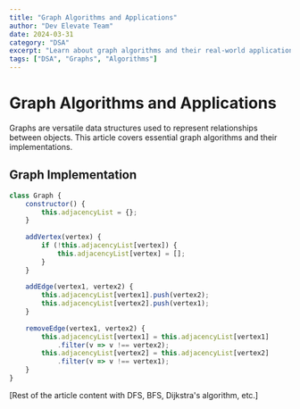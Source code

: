 ```yaml
---
title: "Graph Algorithms and Applications"
author: "Dev Elevate Team"
date: 2024-03-31
category: "DSA"
excerpt: "Learn about graph algorithms and their real-world applications"
tags: ["DSA", "Graphs", "Algorithms"]
---
```


# Graph Algorithms and Applications

Graphs are versatile data structures used to represent relationships between objects. This article covers essential graph algorithms and their implementations.

## Graph Implementation

```javascript
class Graph {
    constructor() {
        this.adjacencyList = {};
    }
    
    addVertex(vertex) {
        if (!this.adjacencyList[vertex]) {
            this.adjacencyList[vertex] = [];
        }
    }
    
    addEdge(vertex1, vertex2) {
        this.adjacencyList[vertex1].push(vertex2);
        this.adjacencyList[vertex2].push(vertex1);
    }
    
    removeEdge(vertex1, vertex2) {
        this.adjacencyList[vertex1] = this.adjacencyList[vertex1]
            .filter(v => v !== vertex2);
        this.adjacencyList[vertex2] = this.adjacencyList[vertex2]
            .filter(v => v !== vertex1);
    }
}
```

[Rest of the article content with DFS, BFS, Dijkstra's algorithm, etc.]